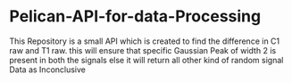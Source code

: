 # Pelican-API-for-data-Processing
 This Repository is a small API which is created to find the difference in C1 raw and T1 raw. this will ensure that specific Gaussian Peak of width 2  is present in both the signals else it will return all other kind of random signal Data as Inconclusive
